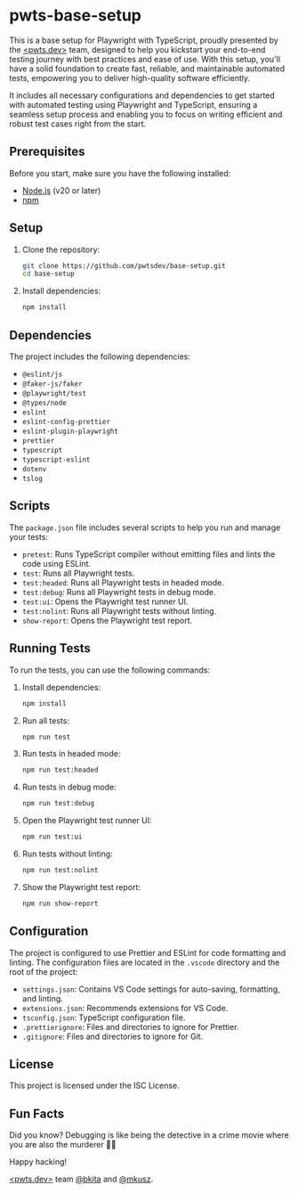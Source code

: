 # pwts-base-setup

This is a base setup for Playwright with TypeScript, proudly presented by the [<pwts.dev>](https://pwts.dev/) team, designed to help you kickstart your end-to-end testing journey with best practices and ease of use. With this setup, you'll have a solid foundation to create fast, reliable, and maintainable automated tests, empowering you to deliver high-quality software efficiently.

It includes all necessary configurations and dependencies to get started with automated testing using Playwright and TypeScript, ensuring a seamless setup process and enabling you to focus on writing efficient and robust test cases right from the start.

## Prerequisites

Before you start, make sure you have the following installed:

- [Node.js](https://nodejs.org) (v20 or later)
- [npm](https://www.npmjs.com/)

## Setup

1. Clone the repository:

   ```bash
   git clone https://github.com/pwtsdev/base-setup.git
   cd base-setup
   ```

2. Install dependencies:

   ```bash
   npm install
   ```

## Dependencies

The project includes the following dependencies:

- `@eslint/js`
- `@faker-js/faker`
- `@playwright/test`
- `@types/node`
- `eslint`
- `eslint-config-prettier`
- `eslint-plugin-playwright`
- `prettier`
- `typescript`
- `typescript-eslint`
- `dotenv`
- `tslog`

## Scripts

The `package.json` file includes several scripts to help you run and manage your tests:

- `pretest`: Runs TypeScript compiler without emitting files and lints the code using ESLint.
- `test`: Runs all Playwright tests.
- `test:headed`: Runs all Playwright tests in headed mode.
- `test:debug`: Runs all Playwright tests in debug mode.
- `test:ui`: Opens the Playwright test runner UI.
- `test:nolint`: Runs all Playwright tests without linting.
- `show-report`: Opens the Playwright test report.

## Running Tests

To run the tests, you can use the following commands:

1. Install dependencies:

   ```sh
   npm install
   ```

2. Run all tests:

   ```sh
   npm run test
   ```

3. Run tests in headed mode:

   ```sh
   npm run test:headed
   ```

4. Run tests in debug mode:

   ```sh
   npm run test:debug
   ```

5. Open the Playwright test runner UI:

   ```sh
   npm run test:ui
   ```

6. Run tests without linting:

   ```sh
   npm run test:nolint
   ```

7. Show the Playwright test report:

   ```sh
   npm run show-report
   ```

## Configuration

The project is configured to use Prettier and ESLint for code formatting and linting. The configuration files are located in the `.vscode` directory and the root of the project:

- `settings.json`: Contains VS Code settings for auto-saving, formatting, and linting.
- `extensions.json`: Recommends extensions for VS Code.
- `tsconfig.json`: TypeScript configuration file.
- `.prettierignore`: Files and directories to ignore for Prettier.
- `.gitignore`: Files and directories to ignore for Git.

## License

This project is licensed under the ISC License.

## Fun Facts

Did you know? Debugging is like being the detective in a crime movie where you are also the murderer 🕵️‍♂️

Happy hacking!

[<pwts.dev>](https://pwts.dev/) team [@bkita](https://github.com/bkita) and [@mkusz](https://github.com/mkusz).
